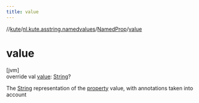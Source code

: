 ```yaml
---
title: value
---
```

//[kute](../../../index.html)/[nl.kute.asstring.namedvalues](../index.html)/[NamedProp](index.html)/[value](value.html)



# value



[jvm]\
override val [value](value.html): [String](https://kotlinlang.org/api/latest/jvm/stdlib/kotlin/-string/index.html)?



The [String](https://kotlinlang.org/api/latest/jvm/stdlib/kotlin/-string/index.html) representation of the [property](property.html) value, with annotations taken into account




